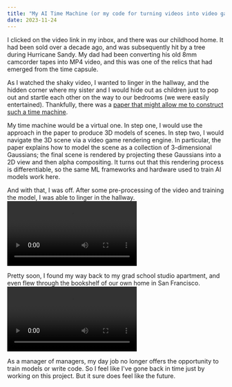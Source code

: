 ```yaml
---
title: "My AI Time Machine (or my code for turning videos into video games)"
date: 2023-11-24
---
```


I clicked on the video link in my inbox, and there was our childhood home. 
It had been sold over a decade ago, and was subsequently hit by a tree during Hurricane Sandy.
My dad had been converting his old 8mm camcorder tapes into MP4 video, and this was one of the relics 
that had emerged from the time capsule.

As I watched the shaky video, I wanted to linger in the hallway, and the hidden corner where my sister 
and I would hide out as children just to pop out and startle each other on the way to our bedrooms (we 
were easily entertained).
Thankfully, there was a [paper that might allow me to construct such a time machine](https://repo-sam.inria.fr/fungraph/3d-gaussian-splatting/).

My time machine would be a virtual one. In step one, I would use the approach in the paper to produce 3D models of scenes.
In step two, I would navigate the 3D scene via a video game rendering engine. In particular, the paper explains how to model the scene 
as a collection of 3-dimensional Gaussians; the final scene is rendered by projecting these Gaussians into a 2D view and then alpha compositing. 
It turns out that this rendering process is differentiable, so the same ML frameworks and hardware used to train AI models work here. 

And with that, I was off. After some pre-processing of the video and training the model, I was able to linger in the hallway.
<video src="https://github.com/krisheswaran/krisheswaran.github.io/assets/22381514/a04e7da0-040b-4a7a-9c2e-0e52d2d22e92" type="video/mp4" controls>
</video>

Pretty soon, I found my way back to my grad school studio apartment, and even flew through the bookshelf of our own home in San Francisco.
<video src="https://github.com/krisheswaran/krisheswaran.github.io/assets/22381514/b8a93487-255f-4e88-a5d2-70e493a50722" type="video/mp4" controls>
</video>

As a manager of managers, my day job no longer offers the opportunity to train models or write code. So I feel like I've gone 
back in time just by working on this project. But it sure does feel like the future.
